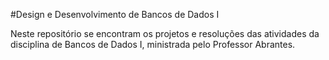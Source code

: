 #Design e Desenvolvimento de Bancos de Dados I

Neste repositório se encontram os projetos e resoluções das atividades da disciplina de Bancos de Dados I, ministrada pelo Professor Abrantes. 
